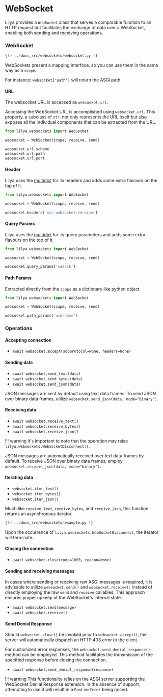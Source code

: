 # WebSocket

Lilya provides a `WebSocket` class that serves a comparable function to an HTTP request but facilitates the exchange
of data over a WebSocket, enabling both sending and receiving operations.

### WebSocket

```python
{!> ../docs_src/websockets/websocket.py !}
```

WebSockets present a mapping interface, so you can use them in the same
way as a `scope`.

For instance: `websocket['path']` will return the ASGI path.

#### URL

The websocket URL is accessed as `websocket.url`.

Accessing the WebSocket URL is accomplished using `websocket.url`. This property, a subclass of `str`,
not only represents the URL itself but also exposes all the individual components that can be extracted from the URL.

```python
from lilya.websockets import WebSocket

websocket = WebSocket(scope, receive, send)

websocket.url.scheme
websocket.url.path
websocket.url.port
```

#### Header

Lilya uses the [multidict](https://multidict.aio-libs.org/en/stable/) for its headers and adds
some extra flavours on the top of it.

```python
from lilya.websockets import WebSocket

websocket = WebSocket(scope, receive, send)

websocket.headers['sec-websocket-version']
```

#### Query Params

Lilya uses the [multidict](https://multidict.aio-libs.org/en/stable/) for its query parameters and adds
some extra flavours on the top of it.

```python
from lilya.websockets import WebSocket

websocket = WebSocket(scope, receive, send)

websocket.query_params['search']
```

#### Path Params

Extracted directly from the `scope` as a dictionary like python object

```python
from lilya.websockets import WebSocket

websocket = WebSocket(scope, receive, send)

websocket.path_params['username']
```

### Operations

#### Accepting connection

* `await websocket.accept(subprotocol=None, headers=None)`

#### Sending data

* `await websocket.send_text(data)`
* `await websocket.send_bytes(data)`
* `await websocket.send_json(data)`

JSON messages are sent by default using text data frames.
To send JSON over binary data frames, utilize `websocket.send_json(data, mode="binary")`.

#### Receiving data

* `await websocket.receive_text()`
* `await websocket.receive_bytes()`
* `await websocket.receive_json()`

!!! warning
    It's important to note that the operation may raise `lilya.websockets.WebSocketDisconnect()`.

JSON messages are automatically received over text data frames by default.
To receive JSON over binary data frames, employ `websocket.receive_json(data, mode="binary")`.

#### Iterating data

* `websocket.iter_text()`
* `websocket.iter_bytes()`
* `websocket.iter_json()`

Much like `receive_text`, `receive_bytes`, and `receive_json`, this function returns an asynchronous iterator.

```python
{!> ../docs_src/websockets/example.py !}
```

Upon the occurrence of `lilya.websockets.WebSocketDisconnect`, the iterator will terminate.

#### Closing the connection

* `await websocket.close(code=1000, reason=None)`

#### Sending and receiving messages

In cases where sending or receiving raw ASGI messages is required, it is advisable to utilize
`websocket.send()` and `websocket.receive()` instead of directly employing the raw `send` and `receive` callables.
This approach ensures proper upkeep of the WebSocket's internal state.

* `await websocket.send(message)`
* `await websocket.receive()`

#### Send Denial Response

Should `websocket.close()` be invoked prior to `websocket.accept()`, the server will automatically
dispatch an HTTP 403 error to the client.

For customized error responses, the `websocket.send_denial_response()` method can be employed.
This method facilitates the transmission of the specified response before closing the connection.

* `await websocket.send_denial_response(response)`

!!! warning
    This functionality relies on the ASGI server supporting the WebSocket Denial Response extension.
    In the absence of support, attempting to use it will result in a `RuntimeError` being raised.
